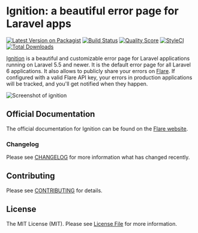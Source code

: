# Ignition: a beautiful error page for Laravel apps

[![Latest Version on Packagist](https://img.shields.io/packagist/v/facade/ignition.svg?style=flat-square)](https://packagist.org/packages/facade/ignition) [![Build Status](https://img.shields.io/travis/facade/ignition/master.svg?style=flat-square)](https://travis-ci.org/facade/ignition) [![Quality Score](https://img.shields.io/scrutinizer/g/facade/ignition.svg?style=flat-square)](https://scrutinizer-ci.com/g/facade/ignition) [![StyleCI](https://github.styleci.io/repos/204472210/shield?branch=master)](https://github.styleci.io/repos/204472210) [![Total Downloads](https://img.shields.io/packagist/dt/facade/ignition.svg?style=flat-square)](https://packagist.org/packages/facade/ignition)

[Ignition](https://flareapp.io/docs/ignition-for-laravel/introduction) is a beautiful and customizable error page for Laravel applications running on Laravel 5.5 and newer. It is the default error page for all Laravel 6 applications. It also allows to publicly share your errors on [Flare](https://flareapp.io). If configured with a valid Flare API key, your errors in production applications will be tracked, and you'll get notified when they happen.

![Screenshot of ignition](https://facade.github.io/ignition/screenshot.png)

## Official Documentation

The official documentation for Ignition can be found on the [Flare website](https://flareapp.io/docs/ignition-for-laravel/installation).

### Changelog

Please see [CHANGELOG](CHANGELOG.md) for more information what has changed recently.

## Contributing

Please see [CONTRIBUTING](CONTRIBUTING.md) for details.

## License

The MIT License (MIT). Please see [License File](../flare-client-php/LICENSE.md) for more information.
